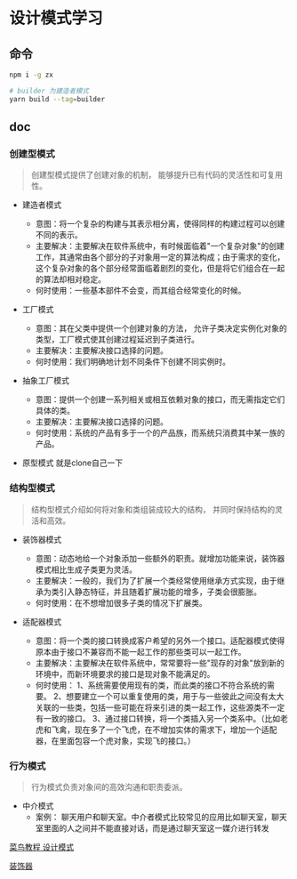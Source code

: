 # 设计模式学习

## 命令

``` bash
npm i -g zx
```

```bash
# builder 为建造者模式
yarn build --tag=builder
```

## doc

### 创建型模式  

> 创建型模式提供了创建对象的机制， 能够提升已有代码的灵活性和可复用性。

- 建造者模式
  - 意图：将一个复杂的构建与其表示相分离，使得同样的构建过程可以创建不同的表示。
  - 主要解决：主要解决在软件系统中，有时候面临着"一个复杂对象"的创建工作，其通常由各个部分的子对象用一定的算法构成；由于需求的变化，这个复杂对象的各个部分经常面临着剧烈的变化，但是将它们组合在一起的算法却相对稳定。
  - 何时使用：一些基本部件不会变，而其组合经常变化的时候。

- 工厂模式
  - 意图：其在父类中提供一个创建对象的方法， 允许子类决定实例化对象的类型，工厂模式使其创建过程延迟到子类进行。
  - 主要解决：主要解决接口选择的问题。
  - 何时使用：我们明确地计划不同条件下创建不同实例时。

- 抽象工厂模式
  - 意图：提供一个创建一系列相关或相互依赖对象的接口，而无需指定它们具体的类。
  - 主要解决：主要解决接口选择的问题。
  - 何时使用：系统的产品有多于一个的产品族，而系统只消费其中某一族的产品。

- 原型模式 就是clone自己一下

### 结构型模式

> 结构型模式介绍如何将对象和类组装成较大的结构， 并同时保持结构的灵活和高效。

- 装饰器模式
  - 意图：动态地给一个对象添加一些额外的职责。就增加功能来说，装饰器模式相比生成子类更为灵活。
  - 主要解决：一般的，我们为了扩展一个类经常使用继承方式实现，由于继承为类引入静态特征，并且随着扩展功能的增多，子类会很膨胀。
  - 何时使用：在不想增加很多子类的情况下扩展类。

- 适配器模式
  - 意图：将一个类的接口转换成客户希望的另外一个接口。适配器模式使得原本由于接口不兼容而不能一起工作的那些类可以一起工作。
  - 主要解决：主要解决在软件系统中，常常要将一些"现存的对象"放到新的环境中，而新环境要求的接口是现对象不能满足的。
  - 何时使用： 1、系统需要使用现有的类，而此类的接口不符合系统的需要。 2、想要建立一个可以重复使用的类，用于与一些彼此之间没有太大关联的一些类，包括一些可能在将来引进的类一起工作，这些源类不一定有一致的接口。 3、通过接口转换，将一个类插入另一个类系中。（比如老虎和飞禽，现在多了一个飞虎，在不增加实体的需求下，增加一个适配器，在里面包容一个虎对象，实现飞的接口。）

### 行为模式

> 行为模式负责对象间的高效沟通和职责委派。

- 中介模式
  - 案例： 聊天用户和聊天室。中介者模式比较常见的应用比如聊天室，聊天室里面的人之间并不能直接对话，而是通过聊天室这一媒介进行转发



[菜鸟教程 设计模式](https://www.runoob.com/design-pattern/design-pattern-tutorial.html)

[装饰器](https://www.bookstack.cn/read/es6-3rd/spilt.2.docs-decorator.md)
